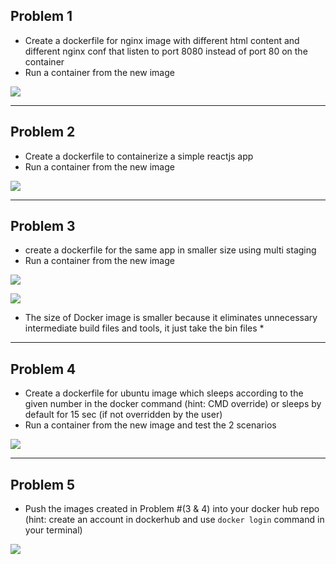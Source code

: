 ## Problem 1

- Create a dockerfile for nginx image with different html content and different nginx conf that listen to port 8080 instead of port 80 on the container
- Run a container from the new image

![](file:///home/iturbo/Pictures/prob1.png)

***
## Problem 2

- Create a dockerfile to containerize a simple reactjs app
- Run a container from the new image

![](file:///home/iturbo/Pictures/prob2.png)

***
## Problem 3

- create a dockerfile for the same app in smaller size using multi staging
- Run a container from the new image

![](file:///home/iturbo/Pictures/prob3.png)

![](file:///home/iturbo/Pictures/s-image.png)

* The size of Docker image is smaller because it eliminates unnecessary intermediate build files and tools, it just take the bin files *


***

## Problem 4 

- Create a dockerfile for ubuntu image which sleeps according to the given number in the docker command (hint: CMD override) or sleeps by default for 15 sec (if not overridden by the user)
- Run a container from the new image and test the 2 scenarios


![](file:///home/iturbo/Pictures/prob4.png)

***

## Problem 5


- Push the images created in Problem #(3 & 4) into your docker hub repo (hint: create an account in dockerhub and use `docker login` command in your terminal)

![](file:///home/iturbo/Pictures/prob5.png)
